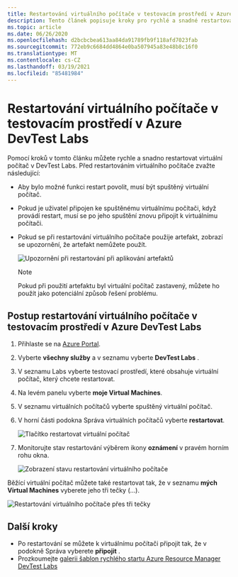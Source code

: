 ```yaml
---
title: Restartování virtuálního počítače v testovacím prostředí v Azure DevTest Labs | Microsoft Docs
description: Tento článek popisuje kroky pro rychlé a snadné restartování virtuálních počítačů v Azure DevTest Labs.
ms.topic: article
ms.date: 06/26/2020
ms.openlocfilehash: d2bcbcbea613aa84da91789fb9f118afd7023fab
ms.sourcegitcommit: 772eb9c6684dd4864e0ba507945a83e48b8c16f0
ms.translationtype: MT
ms.contentlocale: cs-CZ
ms.lasthandoff: 03/19/2021
ms.locfileid: "85481984"
---
```

# <a name="restart-a-vm-in-a-lab-in-azure-devtest-labs"></a>Restartování virtuálního počítače v testovacím prostředí v Azure DevTest Labs
Pomocí kroků v tomto článku můžete rychle a snadno restartovat virtuální počítač v DevTest Labs. Před restartováním virtuálního počítače zvažte následující:

- Aby bylo možné funkci restart povolit, musí být spuštěný virtuální počítač.
- Pokud je uživatel připojen ke spuštěnému virtuálnímu počítači, když provádí restart, musí se po jeho spuštění znovu připojit k virtuálnímu počítači.
- Pokud se při restartování virtuálního počítače použije artefakt, zobrazí se upozornění, že artefakt nemůžete použít.

    ![Upozornění při restartování při aplikování artefaktů](./media/devtest-lab-restart-vm/devtest-lab-restart-vm-apply-artifacts.png)


   > [!NOTE]
   > Pokud při použití artefaktu byl virtuální počítač zastavený, můžete ho použít jako potenciální způsob řešení problému.
   >
   >

## <a name="steps-to-restart-a-vm-in-a-lab-in-azure-devtest-labs"></a>Postup restartování virtuálního počítače v testovacím prostředí v Azure DevTest Labs
1. Přihlaste se na [Azure Portal](https://go.microsoft.com/fwlink/p/?LinkID=525040).
1. Vyberte **všechny služby** a v seznamu vyberte **DevTest Labs** .
1. V seznamu Labs vyberte testovací prostředí, které obsahuje virtuální počítač, který chcete restartovat.
1. Na levém panelu vyberte **moje Virtual Machines**.
1. V seznamu virtuálních počítačů vyberte spuštěný virtuální počítač.
1. V horní části podokna Správa virtuálních počítačů vyberte **restartovat**.

    ![Tlačítko restartovat virtuální počítač](./media/devtest-lab-restart-vm/devtest-lab-restart-vm.png)

1. Monitorujte stav restartování výběrem ikony **oznámení** v pravém horním rohu okna.

    ![Zobrazení stavu restartování virtuálního počítače](./media/devtest-lab-restart-vm/devtest-lab-restart-notification.png)

Běžící virtuální počítač můžete také restartovat tak, že v seznamu **mých Virtual Machines** vyberete jeho tři tečky (...).

![Restartování virtuálního počítače přes tři tečky](./media/devtest-lab-restart-vm/devtest-lab-restart-elipses.png)

## <a name="next-steps"></a>Další kroky
* Po restartování se můžete k virtuálnímu počítači připojit tak, že v podokně Správa vyberete **připojit** .
* Prozkoumejte [galerii šablon rychlého startu Azure Resource Manager DevTest Labs](https://github.com/Azure/azure-devtestlab/tree/master/samples/DevTestLabs/QuickStartTemplates)
